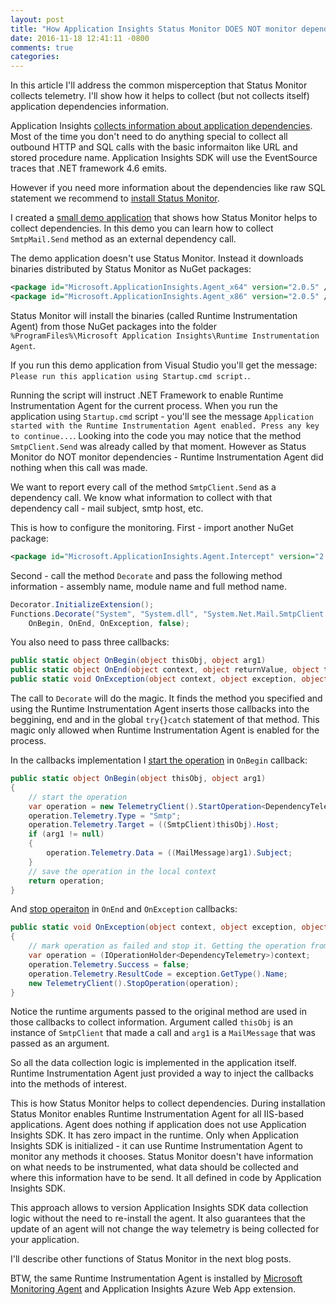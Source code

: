```yaml
---
layout: post
title: "How Application Insights Status Monitor DOES NOT monitor dependencies"
date: 2016-11-18 12:41:11 -0800
comments: true
categories: 
---
```

In this article I'll address the common misperception that Status Monitor collects telemetry. I'll show how it helps to collect (but not collects itself) application dependencies information.   

Application Insights [collects information about application dependencies](https://docs.microsoft.com/azure/application-insights/app-insights-asp-net-dependencies). Most of the time you don't need to do anything special to collect all outbound HTTP and SQL calls with the basic informaiton like URL and stored procedure name. Application Insights SDK will use the EventSource traces that .NET framework 4.6 emits.

However if you need more information about the dependencies like raw SQL statement we recommend to [install Status Monitor](https://docs.microsoft.com/azure/application-insights/app-insights-monitor-performance-live-website-now).

I created a [small demo application](https://github.com/SergeyKanzhelev/RTIA/) that shows how Status Monitor helps to collect dependencies. In this demo you can learn how to collect `SmtpMail.Send` method as an external dependency call.

The demo application doesn't use Status Monitor. Instead it downloads binaries distributed by Status Monitor as NuGet packages:

``` xml
<package id="Microsoft.ApplicationInsights.Agent_x64" version="2.0.5" />
<package id="Microsoft.ApplicationInsights.Agent_x86" version="2.0.5" />
```

Status Monitor will install the binaries (called Runtime Instrumentation Agent) from those NuGet packages into the folder `%ProgramFiles%\Microsoft Application Insights\Runtime Instrumentation Agent`. 

If you run this demo application from Visual Studio you'll get the message: `Please run this application using Startup.cmd script.`. 

Running the script will instruct .NET Framework to enable Runtime Instrumentation Agent for the current process. When you run the application using `Startup.cmd` script - you'll see the message `Application started with the Runtime Instrumentation Agent enabled. Press any key to continue...`. Looking into the code you may notice that the method `SmtpClient.Send` was already called by that moment. However as Status Monitor do NOT monitor dependencies - Runtime Instrumentation Agent did nothing when this call was made.

We want to report every call of the method `SmtpClient.Send` as a dependency call. We know what information to collect with that dependency call - mail subject, smtp host, etc. 

This is how to configure the monitoring. First - import another NuGet package:

``` xml
<package id="Microsoft.ApplicationInsights.Agent.Intercept" version="2.0.5" />
```

Second - call the method `Decorate` and pass the following method information - assembly name, module name and full method name. 

``` csharp
Decorator.InitializeExtension();
Functions.Decorate("System", "System.dll", "System.Net.Mail.SmtpClient.Send", 
    OnBegin, OnEnd, OnException, false);
```

You also need to pass three callbacks: 

``` csharp
public static object OnBegin(object thisObj, object arg1)
public static object OnEnd(object context, object returnValue, object thisObj, object arg1)
public static void OnException(object context, object exception, object thisObj, object arg1)
```

The call to `Decorate` will do the magic. It finds the method you specified and using the Runtime Instrumentation Agent inserts those callbacks into the beggining, end and in the global `try{}catch` statement of that method. This magic only allowed when Runtime Instrumentation Agent is enabled for the process.

In the callbacks implementation I [start the operation](https://github.com/SergeyKanzhelev/RTIA/blob/master/SimpleConsoleApp/Program.cs#L64) in `OnBegin` callback:

``` csharp
public static object OnBegin(object thisObj, object arg1)
{
    // start the operation
    var operation = new TelemetryClient().StartOperation<DependencyTelemetry>("Send");
    operation.Telemetry.Type = "Smtp";
    operation.Telemetry.Target = ((SmtpClient)thisObj).Host;
    if (arg1 != null)
    {
        operation.Telemetry.Data = ((MailMessage)arg1).Subject;
    }
    // save the operation in the local context
    return operation;    
}
```

And [stop operaiton](https://github.com/SergeyKanzhelev/RTIA/blob/master/SimpleConsoleApp/Program.cs#L97) in `OnEnd` and `OnException` callbacks:

``` csharp
public static void OnException(object context, object exception, object thisObj, object arg1)
{
    // mark operation as failed and stop it. Getting the operation from the context
    var operation = (IOperationHolder<DependencyTelemetry>)context;
    operation.Telemetry.Success = false;
    operation.Telemetry.ResultCode = exception.GetType().Name;
    new TelemetryClient().StopOperation(operation);
}
```

Notice the runtime arguments passed to the original method are used in those callbacks to collect information. Argument called `thisObj` is an instance of `SmtpClient` that made a call and `arg1` is a `MailMessage` that was passed as an argument.

So all the data collection logic is implemented in the application itself. Runtime Instrumentation Agent just provided a way to inject the callbacks into the methods of interest.

This is how Status Monitor helps to collect dependencies. During installation Status Monitor enables Runtime Instrumentation Agent for all IIS-based applications. Agent does nothing if application does not use Application Insights SDK. It has zero impact in the runtime. Only when Application Insights SDK is initialized - it can use Runtime Instrumentation Agent to monitor any methods it chooses. Status Monitor doesn't have information on what needs to be instrumented, what data should be collected and where this information have to be send. It all defined in code by Application Insights SDK.

This approach allows to version Application Insights SDK data collection logic without the need to re-install the agent. It also guarantees that the update of an agent will not change the way telemetry is being collected for your application. 

I'll describe other functions of Status Monitor in the next blog posts.

BTW, the same Runtime Instrumentation Agent is installed by [Microsoft Monitoring Agent](http://apmtips.com/blog/2015/09/11/operational-insights-agent-for-scom/) and Application Insights Azure Web App extension.
